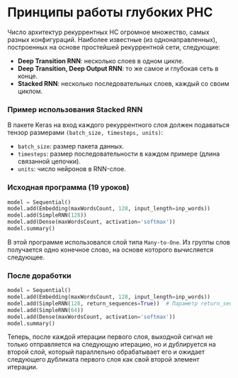 

# Принципы работы глубоких РНС

Число архитектур рекуррентных НС огромное множество, самых разных конфигураций. Наиболее известные (из однонаправленных), построенных на основе простейшей рекуррентной сети, следующие:

- **Deep Transition RNN**: несколько слоев в одном цикле.
- **Deep Transition, Deep Output RNN**: то же самое и глубокая сеть в конце.
- **Stacked RNN**: несколько последовательных слоев, каждый со своим циклом.

### Пример использования Stacked RNN

В пакете Keras на вход каждого рекуррентного слоя должен подаваться тензор размерами `(batch_size, timesteps, units)`:

- `batch_size`: размер пакета данных.
- `timesteps`: размер последовательности в каждом примере (длина связанной цепочки).
- `units`: число нейронов в RNN-слое.

### Исходная программа (19 уроков)

```python
model = Sequential()
model.add(Embedding(maxWordsCount, 128, input_length=inp_words))
model.add(SimpleRNN(128))
model.add(Dense(maxWordsCount, activation='softmax'))
model.summary()
```

В этой программе использовался слой типа `Many-to-One`. Из группы слов получается одно конечное слово, на основе которого вычисляется следующее.

### После доработки

```python
model = Sequential()
model.add(Embedding(maxWordsCount, 128, input_length=inp_words))
model.add(SimpleRNN(128, return_sequences=True))  # Параметр return_sequences устанавливает Many-to-Many.
model.add(SimpleRNN(64))
model.add(Dense(maxWordsCount, activation='softmax'))
model.summary()
```

Теперь, после каждой итерации первого слоя, выходной сигнал не только отправляется на следующую итерацию, но и дублируется на второй слой, который параллельно обрабатывает его и ожидает следующего дубликата первого слоя как свой второй элемент итерации.

